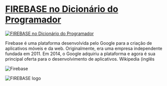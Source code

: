 # [FIREBASE no Dicionário do Programador](https://youtu.be/XKOpXMvk-3M)

[![FIREBASE no Dicionário do Programador](http://img.youtube.com/vi/XKOpXMvk-3M/0.jpg)](http://www.youtube.com/watch?v=XKOpXMvk-3M "FIREBASE no Dicionário do Programador")

Firebase é uma plataforma desenvolvida pelo Google para a criação de aplicativos móveis e da web. Originalmente, era uma empresa independente fundada em 2011.  Em 2014, o Google adquiriu a plataforma e agora é sua principal oferta para o desenvolvimento de aplicativos. Wikipedia (inglês

![Firebase](https://firebase.google.com/)

![FIREBASE logo](https://user-images.githubusercontent.com/76437195/103105152-38196780-4602-11eb-8327-430348153d50.jpg)



